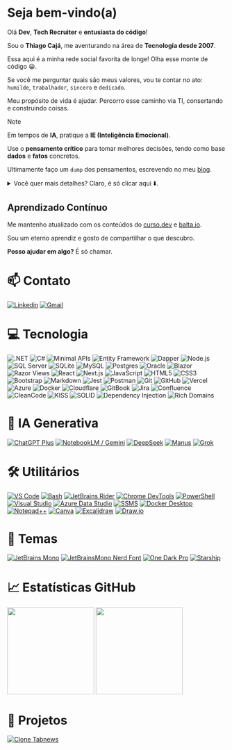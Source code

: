# Seja bem-vindo(a)

Olá **Dev**, **Tech Recruiter** e **entusiasta do código**!

Sou o **Thiago Cajá**, me aventurando na área de **Tecnologia desde 2007**.

Essa aqui é a minha rede social favorita de longe! Olha esse monte de código 😀. 

Se você me perguntar quais são meus valores, vou te contar no ato: `humilde`, `trabalhador`, `sincero` e `dedicado`.

Meu propósito de vida é ajudar. Percorro esse caminho via TI, consertando e construindo coisas.

>[!NOTE]
> Em tempos de **IA**, pratique a **IE (Inteligência Emocional)**.
>
> Use o **pensamento crítico** para tomar melhores decisões, tendo como base **dados** e **fatos** concretos.

Ultimamente faço um `dump` dos pensamentos, escrevendo no meu [blog](https://thiagocaja.dev).

<details>
  <summary>Você quer mais detalhes? Claro, é só clicar aqui ⬇️.</summary>
 
## Stack de Trabalho

Meu foco atualmente está sobre a stack **.NET**. Em conjunto, tenho estudado Web Moderno com **React** e quero me tornar um **Arquiteto de Soluções**.

### Planejamento e Arquitetura
- **Modelagem de domínio**, organização em camadas e aplicação de boas práticas (SOLID, Clean Architecture)  
- **Adoção de práticas de segurança**, com atenção à exposição de dados e validações  

### Backend e Integrações
- **Minimal APIs** para construção de APIs enxutas e performáticas  
- **ASP.NET** em soluções web robustas com foco em APIs e rotas segmentadas  
- **Banco de dados** com SQL Server, utilizando procedures, views e queries otimizadas  
- **Integração com APIs externas** e consumo de serviços REST  
- **Migração e sustentação de sistemas existentes**, com foco em estabilidade e modernização  
- **Windows Forms** para manutenção e evolução de sistemas desktop legados  

### Frontend
- **Blazor** (WebAssembly e Server) para aplicações modernas e interativas  
- **Razor Views** para construção de interfaces dinâmicas e integração com dados da API  

### Testes e Qualidade
- **Testes automatizados** (unitários e integrados) para garantir confiabilidade  
- **Atenção à performance e experiência do usuário**, evitando complexidade desnecessária  

### Publicação e Versionamento
- **Versionamento e automações de deploy** com Git e GitHub Actions

## Filosofia

Acredito que o **equilíbrio é a chave** para soluções eficazes ⚖️.  
O básico funciona — e tudo começa com **planejamento e arquitetura**.

## Fluxo de Desenvolvimento

```mermaid
flowchart LR
 subgraph Input
    Contexto -.-> Modelagem
 end
 subgraph Output
    Modelagem -.-> Processamento -.-> Saída
 end
```

Encaro o desenvolvimento como um processo estruturado:

1. **Entendimento do contexto**: Qual problema estamos resolvendo?  
2. **Modelagem das entradas (inputs)**: Organização e estruturação das informações  
3. **Processamento e entrega das saídas (outputs)**: Clareza, eficiência e propósito


## Produtividade com Inteligência Artificial Generativa

Utilizo IA como uma **ferramenta prática e estratégica** para acelerar meu fluxo de trabalho — com foco em produtividade, qualidade e organização.

- Faço uso do **ChatGPT**, com **prompts otimizados** para documentação, revisão de código, análise de logs, estruturação de ideias e automação de tarefas repetitivas.  
- Complemento com ferramentas como **NotebookLM / Gemini**, **DeepSeek** e outros recursos de IA para gerar insights, documentações visuais, esquemas e testes.  
- Sempre com **curadoria humana, senso crítico e responsabilidade** — IA me ajuda a ganhar tempo, mas **não substitui a análise técnica nem a tomada de decisão**.

## Boas Práticas

Procuro aplicar uma **modelagem limpa**, com **boas práticas** e nomes expressivos para classes, propriedades e métodos.
</details>



## Aprendizado Contínuo

Me mantenho atualizado com os conteúdos do [curso.dev](https://curso.dev) e [balta.io](https://balta.io).

Sou um eterno aprendiz e gosto de compartilhar o que descubro.

**Posso ajudar em algo?** É só chamar. 

# 📫 Contato

[![Linkedin](https://img.shields.io/badge/-LinkedIn-blue?style=for-the-badge&logo=Linkedin&logoColor=white)](https://br.linkedin.com/in/thiagocajadev)
[![Gmail](https://img.shields.io/badge/-gmail-EA4335?style=for-the-badge&logo=gmail&logoColor=white)](mailto:thiago.cajaiba@gmail.com)

# 💻 Tecnologia

![.NET](https://img.shields.io/badge/.NET-7e2bb3?style=for-the-badge&logo=.net&logoColor=white)
![C#](https://img.shields.io/badge/c%23-7e2bb3.svg?style=for-the-badge&logo=c-sharp&logoColor=white)
![Minimal APIs](https://img.shields.io/badge/minimal%20apis-%237734bc.svg?style=for-the-badge&logo=dotnet&logoColor=white)
![Entity Framework](https://img.shields.io/badge/entity%20framework-%236e3bc6.svg?style=for-the-badge&logo=dotnet&logoColor=white)
![Dapper](https://img.shields.io/badge/dapper-%236e3bc6.svg?style=for-the-badge&logo=dotnet&logoColor=white)
![Node.js](https://img.shields.io/badge/Node.js-339933?style=for-the-badge&logo=node.js&logoColor=white)
![SQL Server](https://img.shields.io/badge/%20SQL%20Server-6443cf?style=for-the-badge&logo=microsoft%20sql%20server&logoColor=white)
![SQLite](https://img.shields.io/badge/sqlite-%236443cf.svg?style=for-the-badge&logo=sqlite&logoColor=white)
![MySQL](https://img.shields.io/badge/mysql-%23e2763b.svg?style=for-the-badge&logo=mysql&logoColor=white)
![Postgres](https://img.shields.io/badge/postgres-%23e89443.svg?style=for-the-badge&logo=postgresql&logoColor=white)
![Oracle](https://img.shields.io/badge/Oracle-ebb252?style=for-the-badge&logo=oracle&logoColor=white)
![Blazor](https://img.shields.io/badge/blazor-%237734bc.svg?style=for-the-badge&logo=blazor&logoColor=white)
![Razor Views](https://img.shields.io/badge/Razor_Views-512bd4?style=for-the-badge&logo=dotnet&logoColor=white)
![React](https://img.shields.io/badge/React-61DAFB?style=for-the-badge&logo=react&logoColor=black)
![Next.js](https://img.shields.io/badge/Next.js-000000?style=for-the-badge&logo=nextdotjs&logoColor=white)
![JavaScript](https://img.shields.io/badge/javascript-%23ba83ca.svg?style=for-the-badge&logo=javascript&logoColor=white)
![HTML5](https://img.shields.io/badge/html5-%23d16ba5.svg?style=for-the-badge&logo=html5&logoColor=white)
![CSS3](https://img.shields.io/badge/css3-%23c777b9.svg?style=for-the-badge&logo=css3&logoColor=white)
![Bootstrap](https://img.shields.io/badge/bootstrap-%23aa8fd8.svg?style=for-the-badge&logo=bootstrap&logoColor=white)
![Markdown](https://img.shields.io/badge/markdown-9a9ae1?style=for-the-badge&logo=markdown&logoColor=white)
![Jest](https://img.shields.io/badge/Jest-C21325?style=for-the-badge&logo=jest&logoColor=white)
![Postman](https://img.shields.io/badge/Postman-c4ea66?style=for-the-badge&logo=postman&logoColor=white)
![Git](https://img.shields.io/badge/Git-da553a?style=for-the-badge&logo=git&logoColor=white)
![GitHub](https://img.shields.io/badge/GitHub-181717?style=for-the-badge&logo=github&logoColor=white)
![Vercel](https://img.shields.io/badge/Vercel-000000?style=for-the-badge&logo=vercel&logoColor=white)
![Azure](https://img.shields.io/badge/azure-%23564ad8.svg?style=for-the-badge&logo=azure-devops&logoColor=white)
![Docker](https://img.shields.io/badge/docker-%23edce69.svg?style=for-the-badge&logo=docker&logoColor=white)
![Cloudflare](https://img.shields.io/badge/Cloudflare-e8d86b?style=for-the-badge&logo=Cloudflare&logoColor=white)
![GitBook](https://img.shields.io/badge/GitBook-7B42BC?style=for-the-badge&logo=gitbook&logoColor=white)
![Jira](https://img.shields.io/badge/Jira-0052CC?style=for-the-badge&logo=jira&logoColor=white)
![Confluence](https://img.shields.io/badge/Confluence-172B4D?style=for-the-badge&logo=confluence&logoColor=white)
![CleanCode](https://img.shields.io/badge/cleancode-051937.svg?style=for-the-badge&logo=cleancode&logoColor=%2361DAFB)
![KISS](https://img.shields.io/badge/kiss-004d7a?style=for-the-badge&logo=kiss&logoColor=white)
![SOLID](https://img.shields.io/badge/solid-008793.svg?style=for-the-badge&logo=solid&logoColor=white)
![Dependency Injection](https://img.shields.io/badge/di-00bf72.svg?style=for-the-badge&logo=di&logoColor=white)
![Rich Domains](https://img.shields.io/badge/rich%20domains-a8eb12.svg?style=for-the-badge&logo=rich%20domains&logoColor=white)

# 🧠 IA Generativa

[![ChatGPT Plus](https://img.shields.io/badge/ChatGPT_Plus-10a37f?style=for-the-badge&logo=openai&logoColor=white)](https://openai.com/chatgpt)
[![NotebookLM / Gemini](https://img.shields.io/badge/NotebookLM_/_Gemini-4285F4?style=for-the-badge&logo=google&logoColor=white)](https://deepmind.google/technologies/gemini/)
[![DeepSeek](https://img.shields.io/badge/DeepSeek-000000?style=for-the-badge&logo=deepnote&logoColor=white)](https://www.deepseek.com/)
[![Manus](https://img.shields.io/badge/Manus-6C63FF?style=for-the-badge&logo=readme&logoColor=white)](https://www.manus.ai/)
[![Grok](https://img.shields.io/badge/Grok-1DA1F2?style=for-the-badge&logo=x&logoColor=white)](https://x.ai/)


# 🛠️ Utilitários

[![VS Code](https://img.shields.io/badge/VS_Code-007ACC?style=for-the-badge&logo=visual-studio-code&logoColor=white)](https://code.visualstudio.com/)
[![Bash](https://img.shields.io/badge/Bash-2C8EBB?style=for-the-badge&logo=gnubash&logoColor=white)](https://www.gnu.org/software/bash/)
[![JetBrains Rider](https://img.shields.io/badge/JetBrains_Rider-000000?style=for-the-badge&logo=jetbrains&logoColor=white)](https://www.jetbrains.com/rider/)
[![Chrome DevTools](https://img.shields.io/badge/DevTools-4285F4?style=for-the-badge&logo=google-chrome&logoColor=white)](https://developer.chrome.com/docs/devtools/)
[![PowerShell](https://img.shields.io/badge/PowerShell-0078D7?style=for-the-badge&logo=powershell&logoColor=white)](https://learn.microsoft.com/powershell/)
[![Visual Studio](https://img.shields.io/badge/Visual_Studio-5C2D91?style=for-the-badge&logo=visual-studio&logoColor=white)](https://visualstudio.microsoft.com/)
[![Azure Data Studio](https://img.shields.io/badge/Azure_Data_Studio-0066B8?style=for-the-badge&logo=microsoftazure&logoColor=white)](https://learn.microsoft.com/en-us/sql/azure-data-studio/)
[![SSMS](https://img.shields.io/badge/SQL_Server_Management_Studio-BB0A30?style=for-the-badge&logo=microsoftsqlserver&logoColor=white)](https://learn.microsoft.com/en-us/sql/ssms/)
[![Docker Desktop](https://img.shields.io/badge/Docker-2496ED?style=for-the-badge&logo=docker&logoColor=white)](https://www.docker.com/products/docker-desktop/)
[![Notepad++](https://img.shields.io/badge/Notepad++-8BC34A?style=for-the-badge&logo=notepadplusplus&logoColor=black)](https://notepad-plus-plus.org/)
[![Canva](https://img.shields.io/badge/Canva-00BFA6?style=for-the-badge&logo=canva&logoColor=white)](https://www.canva.com/)
[![Excalidraw](https://img.shields.io/badge/Excalidraw-5865F2?style=for-the-badge&logo=excalidraw&logoColor=white)](https://excalidraw.com/)
[![Draw.io](https://img.shields.io/badge/Draw.io-F08705?style=for-the-badge&logo=diagramsdotnet&logoColor=white)](https://app.diagrams.net/)

# 🎨 Temas 

[![JetBrains Mono](https://img.shields.io/badge/JetBrains_Mono-333333?style=for-the-badge&logo=jetbrains&logoColor=white)](https://www.jetbrains.com/pt-br/lp/mono/)
[![JetBrainsMono Nerd Font](https://img.shields.io/badge/Nerd_Font-444444?style=for-the-badge&logo=nerdfonts&logoColor=white)](https://www.nerdfonts.com/font-downloads)
[![One Dark Pro](https://img.shields.io/badge/One_Dark_Pro-282C34?style=for-the-badge&logo=visual-studio-code&logoColor=white)](https://github.com/Binaryify/OneDark-Pro)
[![Starship](https://img.shields.io/badge/Starship-FF4081?style=for-the-badge&logo=starship&logoColor=white)](https://starship.rs/)

# 📈 Estatísticas GitHub

<span>
  <img height="200" src="https://github-readme-stats.vercel.app/api?username=thiagocajadev&show=prs_merged_percentage&hide=contribs&show_icons=true&rank_icon=percentile&theme=github_dark_dimmed" />
</span>
<span>
  <img height="200" src="https://github-readme-stats.vercel.app/api/top-langs?username=thiagocajadev&layout=compact&langs_count=8&card_width=370&theme=github_dark_dimmed" />
</span>

# 📌 Projetos

[![Clone Tabnews](https://github-readme-stats.vercel.app/api/pin/?username=thiagocajadev&repo=clone-tabnews&theme=github_dark_dimmed)](https://github.com/thiagocajadev/clone-tabnews)


